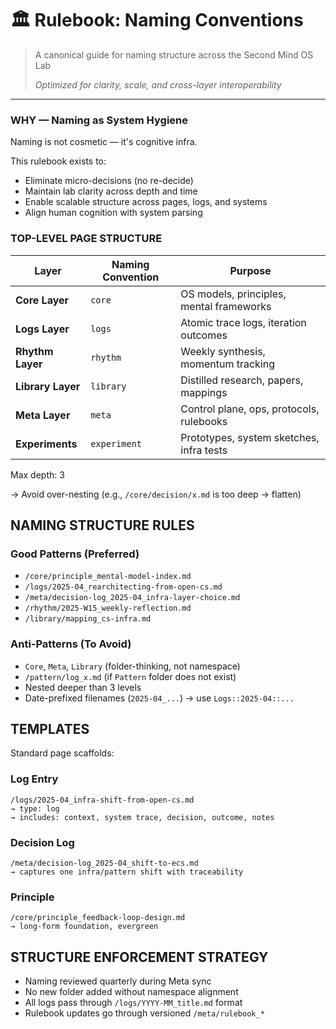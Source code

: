 # 🏛 Rulebook: Naming Conventions

> A canonical guide for naming structure across the Second Mind OS Lab
>
> _Optimized for clarity, scale, and cross-layer interoperability_

---

### WHY — Naming as System Hygiene

Naming is not cosmetic — it's cognitive infra.

This rulebook exists to:

- Eliminate micro-decisions (no re-decide)
- Maintain lab clarity across depth and time
- Enable scalable structure across pages, logs, and systems
- Align human cognition with system parsing

### TOP-LEVEL PAGE STRUCTURE

| Layer             | Naming Convention | Purpose                                  |
| ----------------- | ----------------- | ---------------------------------------- |
| **Core Layer**    | `core`            | OS models, principles, mental frameworks |
| **Logs Layer**    | `logs`            | Atomic trace logs, iteration outcomes    |
| **Rhythm Layer**  | `rhythm`          | Weekly synthesis, momentum tracking      |
| **Library Layer** | `library`         | Distilled research, papers, mappings     |
| **Meta Layer**    | `meta`            | Control plane, ops, protocols, rulebooks |
| **Experiments**   | `experiment`      | Prototypes, system sketches, infra tests |

Max depth: 3

→ Avoid over-nesting (e.g., `/core/decision/x.md` is too deep → flatten)

## NAMING STRUCTURE RULES

### Good Patterns (Preferred)

- `/core/principle_mental-model-index.md`
- `/logs/2025-04_rearchitecting-from-open-cs.md`
- `/meta/decision-log_2025-04_infra-layer-choice.md`
- `/rhythm/2025-W15_weekly-reflection.md`
- `/library/mapping_cs-infra.md`

### Anti-Patterns (To Avoid)

- `Core`, `Meta`, `Library` (folder-thinking, not namespace)
- `/pattern/log_x.md` (if `Pattern` folder does not exist)
- Nested deeper than 3 levels
- Date-prefixed filenames (`2025-04_...`) → use `Logs::2025-04::...`

## TEMPLATES

Standard page scaffolds:

### Log Entry

```
/logs/2025-04_infra-shift-from-open-cs.md
→ type: log
→ includes: context, system trace, decision, outcome, notes
```

### Decision Log

```
/meta/decision-log_2025-04_shift-to-ecs.md
→ captures one infra/pattern shift with traceability
```

### Principle

```
/core/principle_feedback-loop-design.md
→ long-form foundation, evergreen
```

## STRUCTURE ENFORCEMENT STRATEGY

- Naming reviewed quarterly during Meta sync
- No new folder added without namespace alignment
- All logs pass through `/logs/YYYY-MM_title.md` format
- Rulebook updates go through versioned `/meta/rulebook_*`
